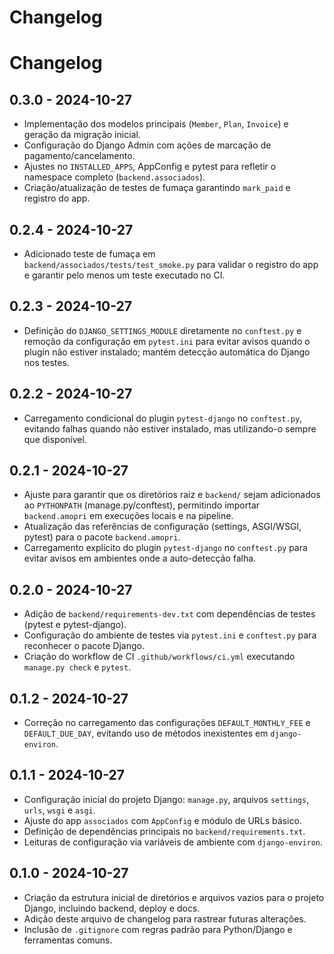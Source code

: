 # Changelog

# Changelog

## 0.3.0 - 2024-10-27
- Implementação dos modelos principais (`Member`, `Plan`, `Invoice`) e geração da migração inicial.
- Configuração do Django Admin com ações de marcação de pagamento/cancelamento.
- Ajustes no `INSTALLED_APPS`, AppConfig e pytest para refletir o namespace completo (`backend.associados`).
- Criação/atualização de testes de fumaça garantindo `mark_paid` e registro do app.

## 0.2.4 - 2024-10-27
- Adicionado teste de fumaça em `backend/associados/tests/test_smoke.py` para validar o registro do app e garantir pelo menos um teste executado no CI.

## 0.2.3 - 2024-10-27
- Definição do `DJANGO_SETTINGS_MODULE` diretamente no `conftest.py` e remoção da configuração em `pytest.ini` para evitar avisos quando o plugin não estiver instalado; mantém detecção automática do Django nos testes.

## 0.2.2 - 2024-10-27
- Carregamento condicional do plugin `pytest-django` no `conftest.py`, evitando falhas quando não estiver instalado, mas utilizando-o sempre que disponível.

## 0.2.1 - 2024-10-27
- Ajuste para garantir que os diretórios raiz e `backend/` sejam adicionados ao `PYTHONPATH` (manage.py/conftest), permitindo importar `backend.amopri` em execuções locais e na pipeline.
- Atualização das referências de configuração (settings, ASGI/WSGI, pytest) para o pacote `backend.amopri`.
- Carregamento explícito do plugin `pytest-django` no `conftest.py` para evitar avisos em ambientes onde a auto-detecção falha.

## 0.2.0 - 2024-10-27
- Adição de `backend/requirements-dev.txt` com dependências de testes (pytest e pytest-django).
- Configuração do ambiente de testes via `pytest.ini` e `conftest.py` para reconhecer o pacote Django.
- Criação do workflow de CI `.github/workflows/ci.yml` executando `manage.py check` e `pytest`.

## 0.1.2 - 2024-10-27
- Correção no carregamento das configurações `DEFAULT_MONTHLY_FEE` e `DEFAULT_DUE_DAY`, evitando uso de métodos inexistentes em `django-environ`.

## 0.1.1 - 2024-10-27
- Configuração inicial do projeto Django: `manage.py`, arquivos `settings`, `urls`, `wsgi` e `asgi`.
- Ajuste do app `associados` com `AppConfig` e módulo de URLs básico.
- Definição de dependências principais no `backend/requirements.txt`.
- Leituras de configuração via variáveis de ambiente com `django-environ`.

## 0.1.0 - 2024-10-27
- Criação da estrutura inicial de diretórios e arquivos vazios para o projeto Django, incluindo backend, deploy e docs.
- Adição deste arquivo de changelog para rastrear futuras alterações.
- Inclusão de `.gitignore` com regras padrão para Python/Django e ferramentas comuns.

